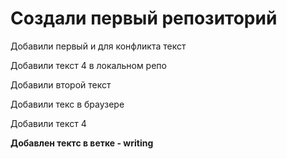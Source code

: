 # Создали первый репозиторий

Добавили первый и для конфликта текст

Добавили текст 4 в локальном репо

Добавили второй текст

Добавили текс в браузере

Добавили текст 4

**Добавлен тектс в ветке - writing**